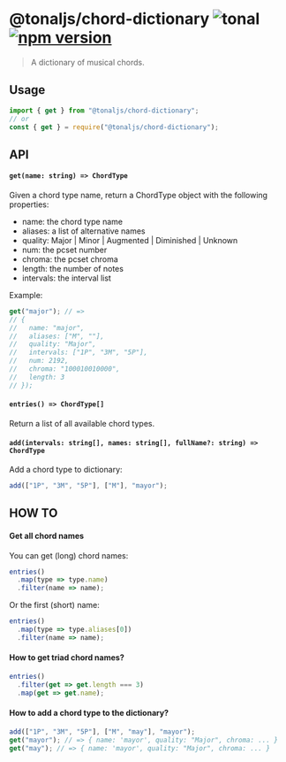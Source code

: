 # @tonaljs/chord-dictionary ![tonal](https://img.shields.io/badge/@tonaljs-chord_dictionary-yellow.svg?style=flat-square) [![npm version](https://img.shields.io/npm/v/@tonaljs/chord-dictionary.svg?style=flat-square)](https://www.npmjs.com/package/@tonaljs/chord-dictionary)

> A dictionary of musical chords.

## Usage

```js
import { get } from "@tonaljs/chord-dictionary";
// or
const { get } = require("@tonaljs/chord-dictionary");
```

## API

#### `get(name: string) => ChordType`

Given a chord type name, return a ChordType object with the following properties:

- name: the chord type name
- aliases: a list of alternative names
- quality: Major | Minor | Augmented | Diminished | Unknown
- num: the pcset number
- chroma: the pcset chroma
- length: the number of notes
- intervals: the interval list

Example:

```js
get("major"); // =>
// {
//   name: "major",
//   aliases: ["M", ""],
//   quality: "Major",
//   intervals: ["1P", "3M", "5P"],
//   num: 2192,
//   chroma: "100010010000",
//   length: 3
// });
```

#### `entries() => ChordType[]`

Return a list of all available chord types.

#### `add(intervals: string[], names: string[], fullName?: string) => ChordType`

Add a chord type to dictionary:

```js
add(["1P", "3M", "5P"], ["M"], "mayor");
```

## HOW TO

#### Get all chord names

You can get (long) chord names:

```js
entries()
  .map(type => type.name)
  .filter(name => name);
```

Or the first (short) name:

```js
entries()
  .map(type => type.aliases[0])
  .filter(name => name);
```

#### How to get triad chord names?

```js
entries()
  .filter(get => get.length === 3)
  .map(get => get.name);
```

#### How to add a chord type to the dictionary?

```js
add(["1P", "3M", "5P"], ["M", "may"], "mayor");
get("mayor"); // => { name: 'mayor', quality: "Major", chroma: ... }
get("may"); // => { name: 'mayor', quality: "Major", chroma: ... }
```
